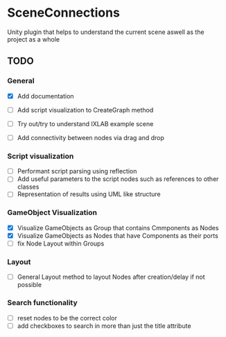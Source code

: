 # SceneConnections
Unity plugin that helps to understand the current scene aswell as the project as a whole
## TODO

### General
- [x] Add documentation
- [ ] Add script visualization to CreateGraph method
- [ ] Try out/try to understand IXLAB example scene
- [ ] Add connectivity between nodes via drag and drop


### Script visualization
- [ ] Performant script parsing using reflection
- [ ] Add useful parameters to the script nodes such as references to other classes
- [ ] Representation of results using UML like structure

### GameObject Visualization
- [x] Visualize GameObjects as Group that contains Cmmponents as Nodes
- [x] Visualize GameObjects as Nodes that have Components as their ports
- [ ] fix Node Layout within Groups

### Layout
- [ ] General Layout method to layout Nodes after creation/delay if not possible

### Search functionality
- [ ] reset nodes to be the correct color 
- [ ] add checkboxes to search in more than just the title attribute